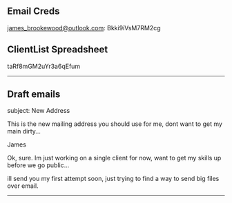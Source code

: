 ## Email Creds

james_brookewood@outlook.com: Bkki9iVsM7RM2cg


## ClientList Spreadsheet

taRf8mGM2uYr3a6qEfum

-----
## Draft emails

subject: New Address

This is the new mailing address you should use for me, dont want to get my main dirty...

  

James


Ok, sure. Im just working on a single client for now, want to get my skills up before we go public...

  

ill send you my first attempt soon, just trying to find a way to send big files over email.  

----------------